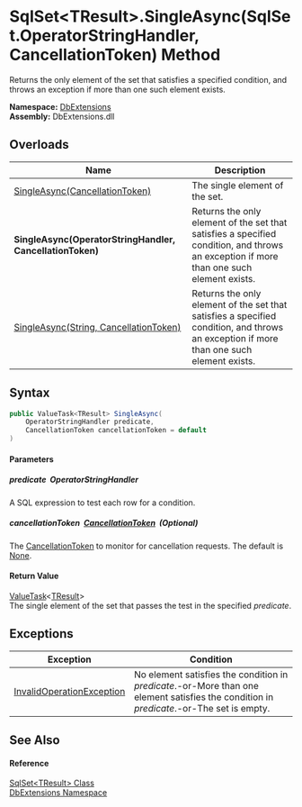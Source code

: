 SqlSet&lt;TResult>.SingleAsync(SqlSet.OperatorStringHandler, CancellationToken) Method
======================================================================================
Returns the only element of the set that satisfies a specified condition, and throws an exception if more than one such element exists.
  
**Namespace:** [DbExtensions][1]  
**Assembly:** DbExtensions.dll

Overloads
---------

| Name                                                      | Description                                                                                                                             |
| --------------------------------------------------------- | --------------------------------------------------------------------------------------------------------------------------------------- |
| [SingleAsync(CancellationToken)][2]                       | The single element of the set.                                                                                                          |
| **SingleAsync(OperatorStringHandler, CancellationToken)** | Returns the only element of the set that satisfies a specified condition, and throws an exception if more than one such element exists. |
| [SingleAsync(String, CancellationToken)][3]               | Returns the only element of the set that satisfies a specified condition, and throws an exception if more than one such element exists. |


Syntax
------

```csharp
public ValueTask<TResult> SingleAsync(
	OperatorStringHandler predicate,
	CancellationToken cancellationToken = default
)
```

#### Parameters

##### *predicate*  OperatorStringHandler
A SQL expression to test each row for a condition.

##### *cancellationToken*  [CancellationToken][4]  (Optional)
The [CancellationToken][4] to monitor for cancellation requests. The default is [None][5].

#### Return Value
[ValueTask][6]&lt;[TResult][7]>  
The single element of the set that passes the test in the specified *predicate*.

Exceptions
----------

| Exception                      | Condition                                                                                                                                |
| ------------------------------ | ---------------------------------------------------------------------------------------------------------------------------------------- |
| [InvalidOperationException][8] | No element satisfies the condition in *predicate*.-or-More than one element satisfies the condition in *predicate*.-or-The set is empty. |


See Also
--------

#### Reference
[SqlSet&lt;TResult> Class][7]  
[DbExtensions Namespace][1]  

[1]: ../README.md
[2]: SingleAsync_2.md
[3]: SingleAsync_1.md
[4]: https://learn.microsoft.com/dotnet/api/system.threading.cancellationtoken
[5]: https://learn.microsoft.com/dotnet/api/system.threading.cancellationtoken.none
[6]: https://learn.microsoft.com/dotnet/api/system.threading.tasks.valuetask-1
[7]: README.md
[8]: https://learn.microsoft.com/dotnet/api/system.invalidoperationexception